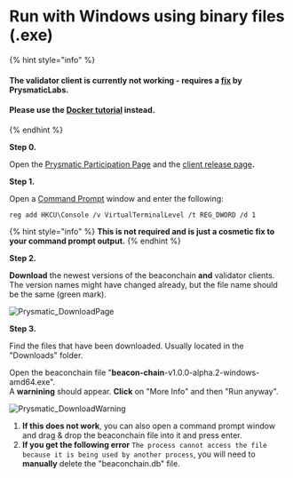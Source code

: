 # Run with Windows using binary files \(.exe\)



{% hint style="info" %}
#### The validator client is currently not working - requires a [fix](https://github.com/prysmaticlabs/prysm/issues/5456#issue-601128068) by PrysmaticLabs. 

#### Please use the [Docker tutorial](https://kb.beaconcha.in/tutorial-eth2-multiclient/docker-beaconnode-and-validator) instead.
{% endhint %}

**Step 0.**

Open the [Prysmatic Participation Page](https://prylabs.net/participate) and the [client release page](https://github.com/prysmaticlabs/prysm/releases)**.**

**Step 1.**

Open a [Command Prompt](https://www.wikihow.com/Open-the-Command-Prompt-in-Windows) window and enter the following: 

`reg add HKCU\Console /v VirtualTerminalLevel /t REG_DWORD /d 1`

{% hint style="info" %}
 **This is not required and is just a cosmetic fix to your command prompt output.**
{% endhint %}

**Step 2.**

**Download** the newest versions of the beaconchain **and** validator clients. The version names might have changed already, but the file name should be the same \(green mark\).

![Prysmatic\_DownloadPage](https://user-images.githubusercontent.com/26490734/79451678-33b69c80-7fe7-11ea-80c8-b92c75fbb937.png)

**Step 3.**

Find the files that have been downloaded. Usually located in the "Downloads" folder.  
  
Open the beaconchain file  "**beacon-chain**-v1.0.0-alpha.2-windows-amd64.exe".   
A **warnining** should appear. **Click** on "More Info" and then "Run anyway".

![Prysmatic\_DownloadWarning](https://user-images.githubusercontent.com/26490734/79451935-a1fb5f00-7fe7-11ea-875d-f443afe24b09.png)

1. **If this does not work**, you can also open a command prompt window and drag & drop the beaconchain file into it and press enter.
2. **If you get the following error** `The process cannot access the file because it is being used by another process`,  you will need to **manually** delete the "beaconchain.db" file.


